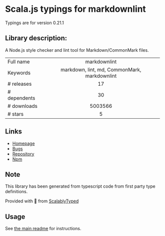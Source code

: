 
# Scala.js typings for markdownlint

Typings are for version 0.21.1

## Library description:
A Node.js style checker and lint tool for Markdown/CommonMark files.

|                    |                 |
| ------------------ | :-------------: |
| Full name          | markdownlint |
| Keywords           | markdown, lint, md, CommonMark, markdownlint |
| # releases         | 17 |
| # dependents       | 30 |
| # downloads        | 5003566 |
| # stars            | 5 |

## Links
- [Homepage](https://github.com/DavidAnson/markdownlint)
- [Bugs](https://github.com/DavidAnson/markdownlint/issues)
- [Repository](https://github.com/DavidAnson/markdownlint)
- [Npm](https://www.npmjs.com/package/markdownlint)
    


## Note
This library has been generated from typescript code from first party type definitions.

Provided with :purple_heart: from [ScalablyTyped](https://github.com/oyvindberg/ScalablyTyped)

## Usage
See [the main readme](../../readme.md) for instructions.


